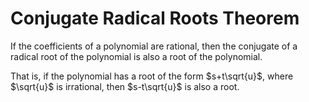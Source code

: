 # Conjugate Radical Roots Theorem

If the coefficients of a polynomial are rational, then the conjugate of a radical root of the polynomial is also a root of the polynomial.

That is, if the polynomial has a root of the form $s+t\sqrt{u}$, where $\sqrt{u}$ is irrational, then $s-t\sqrt{u}$ is also a root.
